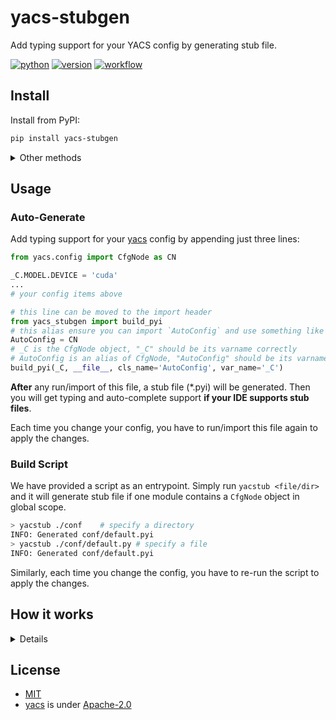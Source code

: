 # yacs-stubgen

Add typing support for your YACS config by generating stub file.

[![python](https://img.shields.io/pypi/pyversions/yacs-stubgen?logo=python&logoColor=white)][home]
[![version](https://img.shields.io/pypi/v/yacs-stubgen?logo=python)][pypi]
[![workflow](https://github.com/JamzumSum/yacs-stubgen/actions/workflows/test-pub.yml/badge.svg)](https://github.com/JamzumSum/yacs-stubgen/actions/workflows/test-pub.yml)

## Install

Install from PyPI:

```sh
pip install yacs-stubgen
```

<details>

<summary>Other methods</summary>

Install from this repo directly:

```sh
pip install git+https://github.com/JamzumSum/yacs-stubgen.git
```

Or you can download from our GitHub release and install package manually.

</details>

## Usage

### Auto-Generate

Add typing support for your [yacs][yacs] config by appending just three lines:

```py
from yacs.config import CfgNode as CN

_C.MODEL.DEVICE = 'cuda'
...
# your config items above

# this line can be moved to the import header
from yacs_stubgen import build_pyi
# this alias ensure you can import `AutoConfig` and use something like `isinstance`
AutoConfig = CN
# _C is the CfgNode object, "_C" should be its varname correctly
# AutoConfig is an alias of CfgNode, "AutoConfig" should be its varname correctly
build_pyi(_C, __file__, cls_name='AutoConfig', var_name='_C')
```

**After** any run/import of this file, a stub file (*.pyi) will be generated.
Then you will get typing and auto-complete support **if your IDE supports stub files**.

Each time you change your config, you have to run/import this file again to apply the changes.

### Build Script

We have provided a script as an entrypoint. Simply run `yacstub <file/dir>` and it
will generate stub file if one module contains a `CfgNode` object in global scope.

```sh
> yacstub ./conf    # specify a directory
INFO: Generated conf/default.pyi
> yacstub ./conf/default.py # specify a file
INFO: Generated conf/default.pyi
```

Similarly, each time you change the config, you have to re-run the script to apply the changes.

## How it works

<details>

**Stub files take precedence** in the case of both `filename.py` and `filename.pyi` exists.
Once you pass in the config node, we will iterate over it and generate a stub file then save
it as `filename.pyi` (that's why a path is required). Now supporting IDE will detect the stub
file and is able to type-check and intellisense your code.

However, the stub file does nothing with actual code executing. If you import the generated
class (default as "AutoConfig"), an `ImportError` will be raised. This time you can add a variable
(aka. type alias) refers to `CfgNode` in the `*.py` file. We will override the type of this alias
to our generated class ("AutoConfig") in the stub file. Thus you can import the "AutoConfig"
normally and intuitively, while the type alias is treated as "AutoConfig" by IDE but is actually a `CfgNode` type.

</details>

## License

- [MIT](LICENSE)
- [yacs][yacs] is under [Apache-2.0](https://github.com/rbgirshick/yacs/LICENSE)

[yacs]: https://github.com/rbgirshick/yacs
[home]: https://github.com/JamzumSum/yacs-stubgen
[pypi]: https://pypi.org/project/yacs-stubgen
